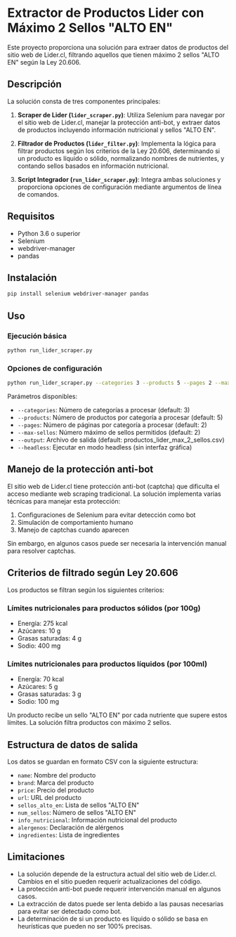 # Extractor de Productos Lider con Máximo 2 Sellos "ALTO EN"

Este proyecto proporciona una solución para extraer datos de productos del sitio web de Lider.cl, filtrando aquellos que tienen máximo 2 sellos "ALTO EN" según la Ley 20.606.

## Descripción

La solución consta de tres componentes principales:

1. **Scraper de Lider (`lider_scraper.py`)**: Utiliza Selenium para navegar por el sitio web de Lider.cl, manejar la protección anti-bot, y extraer datos de productos incluyendo información nutricional y sellos "ALTO EN".

2. **Filtrador de Productos (`lider_filter.py`)**: Implementa la lógica para filtrar productos según los criterios de la Ley 20.606, determinando si un producto es líquido o sólido, normalizando nombres de nutrientes, y contando sellos basados en información nutricional.

3. **Script Integrador (`run_lider_scraper.py`)**: Integra ambas soluciones y proporciona opciones de configuración mediante argumentos de línea de comandos.

## Requisitos

- Python 3.6 o superior
- Selenium
- webdriver-manager
- pandas

## Instalación

```bash
pip install selenium webdriver-manager pandas
```

## Uso

### Ejecución básica

```bash
python run_lider_scraper.py
```

### Opciones de configuración

```bash
python run_lider_scraper.py --categories 3 --products 5 --pages 2 --max-sellos 2 --output productos_lider.csv --headless
```

Parámetros disponibles:
- `--categories`: Número de categorías a procesar (default: 3)
- `--products`: Número de productos por categoría a procesar (default: 5)
- `--pages`: Número de páginas por categoría a procesar (default: 2)
- `--max-sellos`: Número máximo de sellos permitidos (default: 2)
- `--output`: Archivo de salida (default: productos_lider_max_2_sellos.csv)
- `--headless`: Ejecutar en modo headless (sin interfaz gráfica)

## Manejo de la protección anti-bot

El sitio web de Lider.cl tiene protección anti-bot (captcha) que dificulta el acceso mediante web scraping tradicional. La solución implementa varias técnicas para manejar esta protección:

1. Configuraciones de Selenium para evitar detección como bot
2. Simulación de comportamiento humano
3. Manejo de captchas cuando aparecen

Sin embargo, en algunos casos puede ser necesaria la intervención manual para resolver captchas.

## Criterios de filtrado según Ley 20.606

Los productos se filtran según los siguientes criterios:

### Límites nutricionales para productos sólidos (por 100g)
- Energía: 275 kcal
- Azúcares: 10 g
- Grasas saturadas: 4 g
- Sodio: 400 mg

### Límites nutricionales para productos líquidos (por 100ml)
- Energía: 70 kcal
- Azúcares: 5 g
- Grasas saturadas: 3 g
- Sodio: 100 mg

Un producto recibe un sello "ALTO EN" por cada nutriente que supere estos límites. La solución filtra productos con máximo 2 sellos.

## Estructura de datos de salida

Los datos se guardan en formato CSV con la siguiente estructura:

- `name`: Nombre del producto
- `brand`: Marca del producto
- `price`: Precio del producto
- `url`: URL del producto
- `sellos_alto_en`: Lista de sellos "ALTO EN"
- `num_sellos`: Número de sellos "ALTO EN"
- `info_nutricional`: Información nutricional del producto
- `alergenos`: Declaración de alérgenos
- `ingredientes`: Lista de ingredientes

## Limitaciones

- La solución depende de la estructura actual del sitio web de Lider.cl. Cambios en el sitio pueden requerir actualizaciones del código.
- La protección anti-bot puede requerir intervención manual en algunos casos.
- La extracción de datos puede ser lenta debido a las pausas necesarias para evitar ser detectado como bot.
- La determinación de si un producto es líquido o sólido se basa en heurísticas que pueden no ser 100% precisas.

